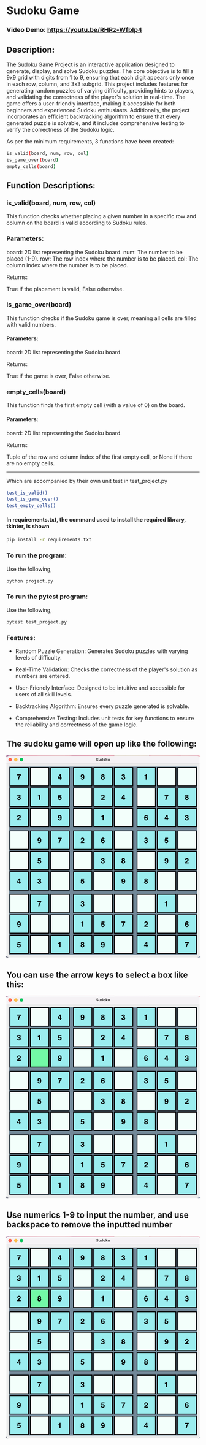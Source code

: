 # Sudoku Game

### Video Demo:  https://youtu.be/RHRz-WfbIp4

## Description:

The Sudoku Game Project is an interactive application designed to generate, display, and solve Sudoku puzzles. The core objective is to fill a 9x9 grid with digits from 1 to 9, ensuring that each digit appears only once in each row, column, and 3x3 subgrid. This project includes features for generating random puzzles of varying difficulty, providing hints to players, and validating the correctness of the player's solution in real-time. The game offers a user-friendly interface, making it accessible for both beginners and experienced Sudoku enthusiasts. Additionally, the project incorporates an efficient backtracking algorithm to ensure that every generated puzzle is solvable, and it includes comprehensive testing to verify the correctness of the Sudoku logic.

As per the minimum requirements, 3 functions have been created:

```zsh
is_valid(board, num, row, col)
is_game_over(board)
empty_cells(board)
```
## Function Descriptions:

### is_valid(board, num, row, col)
This function checks whether placing a given number in a specific row and column on the board is valid according to Sudoku rules.

### Parameters:

board: 2D list representing the Sudoku board.
num: The number to be placed (1-9).
row: The row index where the number is to be placed.
col: The column index where the number is to be placed.

Returns:

True if the placement is valid, False otherwise.

### is_game_over(board)
This function checks if the Sudoku game is over, meaning all cells are filled with valid numbers.

#### Parameters:

board: 2D list representing the Sudoku board.

Returns:

True if the game is over, False otherwise.

### empty_cells(board)
This function finds the first empty cell (with a value of 0) on the board.

#### Parameters:

board: 2D list representing the Sudoku board.

Returns:

Tuple of the row and column index of the first empty cell, or None if there are no empty cells.

---
Which are accompanied by their own unit test in test_project.py

```zsh
test_is_valid()
test_is_game_over()
test_empty_cells()
```

#### In requirements.txt, the command used to install the required library, tkinter, is shown

```zsh
pip install -r requirements.txt
```

### To run the program:
Use the following,
```zsh
python project.py
```

### To run the pytest program:
Use the following,

```zsh
pytest test_project.py
```

### Features:

- Random Puzzle Generation: Generates Sudoku puzzles with varying levels of difficulty.

- Real-Time Validation: Checks the correctness of the player's solution as numbers are entered.

- User-Friendly Interface: Designed to be intuitive and accessible for users of all skill levels.

- Backtracking Algorithm: Ensures every puzzle generated is solvable.

- Comprehensive Testing: Includes unit tests for key functions to ensure the reliability and correctness of the game logic.

## The sudoku game will open up like the following:
![alt text](<Sudoku board.png>)


## You can use the arrow keys to select a box like this:
![alt text](<Sudoku select.png>)

## Use numerics 1-9 to input the number, and use backspace to remove the inputted number
![alt text](<Sudoku input.png>)
